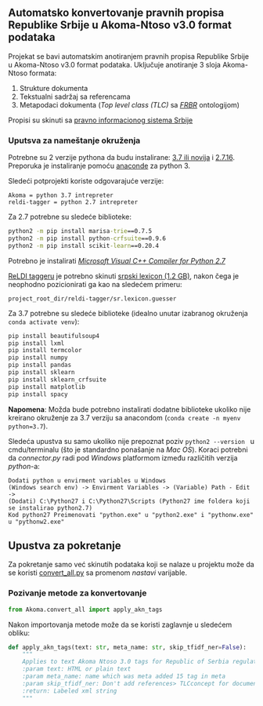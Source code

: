 ## Automatsko konvertovanje pravnih propisa Republike Srbije u Akoma-Ntoso v3.0 format podataka

Projekat se bavi automatskim anotiranjem pravnih propisa Republike Srbije u Akoma-Ntoso v3.0 format podataka. Uključuje anotiranje 3 sloja Akoma-Ntoso formata:
1. Strukture dokumenta
1. Tekstualni sadržaj sa referencama
1. Metapodaci dokumenta (_Top level class (TLC)_ sa [_FRBR_](https://www.oclc.org/research/activities/frbr.html) ontologijom)

Propisi su skinuti sa [pravno informacionog sistema Srbije](http://www.pravno-informacioni-sistem.rs/reg-search)

### Uputsva za nameštanje okruženja
Potrebne su 2 verzije pythona da budu instalirane: [3.7 ili novija](https://www.python.org/downloads/release/python-370/) i [2.7.16](https://www.python.org/downloads/release/python-2716/). 
Preporuka je instaliranje pomoću [anaconde](https://www.anaconda.com/distribution/) za python 3.

Sledeći potprojekti koriste odgovarajuće verzije:
```
Akoma = python 3.7 intrepreter
reldi-tagger = python 2.7 intrepreter
```

Za 2.7 potrebne su sledeće biblioteke:
```cmd
python2 -m pip install marisa-trie==0.7.5
python2 -m pip install python-crfsuite==0.9.6
python2 -m pip install scikit-learn==0.20.4
```
Potrebno je instalirati [_Microsoft Visual C++ Compiler for Python 2.7_](https://www.microsoft.com/en-us/download/details.aspx?id=44266)

[ReLDI taggeru](https://github.com/clarinsi/reldi-tagger) je potrebno skinuti [srpski lexicon (1.2 GB)](http://nlp.ffzg.hr/data/reldi/sr.lexicon.guesser), nakon čega je neophodno pozicionirati ga kao na sledećem primeru:
```
project_root_dir/reldi-tagger/sr.lexicon.guesser
```

Za 3.7 potrebne su sledeće biblioteke (idealno unutar izabranog okruženja `conda activate venv`):
```cmd
pip install beautifulsoup4
pip install lxml
pip install termcolor
pip install numpy
pip install pandas
pip install sklearn
pip install sklearn_crfsuite
pip install matplotlib
pip install spacy
```
__Napomena__: Možda bude potrebno instalirati dodatne biblioteke ukoliko nije kreirano okruženje za 3.7 verziju sa anacondom (`conda create -n myenv python=3.7`).

Sledeća upustva su samo ukoliko nije prepoznat poziv `python2 --version ` u cmdu/terminalu (što je standardno ponašanje na _Mac OS_).
Koraci potrebni da _connector.py_ radi pod _Windows_ platformom između različitih verzija _python_-a:
```
Dodati python u envirment variables u Windows
(Windows search env) -> Envirment Variables -> (Variable) Path - Edit -> 
(Dodati) C:\Python27 i C:\Python27\Scripts (Python27 ime foldera koji se instalirao python2.7)
Kod python27 Preimenovati "python.exe" u "python2.exe" i "pythonw.exe" u "pythonw2.exe"
```

## Upustva za pokretanje

Za pokretanje samo već skinutih podataka koji se nalaze u projektu može da se koristi [convert_all.py]( https://github.com/Gorluxor/MasterProject/blob/master/converting_rs_legal_acts_to_akoma_ntoso/convert_all.py) sa promenom _nastavi_ varijable. 

### Pozivanje metode za konvertovanje
```python
from Akoma.convert_all import apply_akn_tags
```
Nakon importovanja metode može da se koristi zaglavnje u sledećem obliku:
```python
def apply_akn_tags(text: str, meta_name: str, skip_tfidf_ner=False):
    """
    Applies to text Akoma Ntoso 3.0 tags for Republic of Serbia regulations
    :param text: HTML or plain text
    :param meta_name: name which was meta added 15 tag in meta
    :param skip_tfidf_ner: Don't add references> TLCconcept for document and TLC for ner
    :return: Labeled xml string
    """
```

